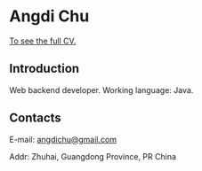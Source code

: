 Angdi Chu
=========

[To see the full CV.](http://andiechu.com/andie-cv)

Introduction
---------
Web backend developer. Working language: Java.


Contacts
---------
E-mail: angdichu@gmail.com

Addr: Zhuhai, Guangdong Province, PR China
